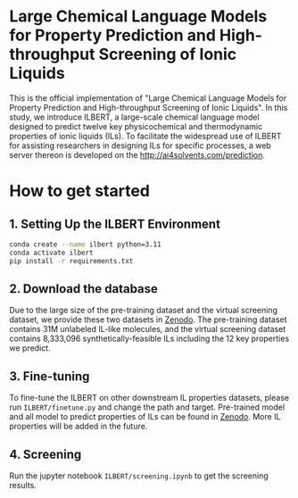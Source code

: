 # Large Chemical Language Models for Property Prediction and High-throughput Screening of Ionic Liquids

This is the official implementation of "Large Chemical Language Models for Property Prediction and High-throughput Screening of Ionic Liquids". In this study, we introduce ILBERT, a large-scale chemical language model designed to predict twelve key physicochemical and thermodynamic properties of ionic liquids (ILs). To facilitate the widespread use of ILBERT for assisting researchers in designing ILs for specific processes, a web server thereon is developed on the http://ai4solvents.com/prediction.

# How to get started

## 1. Setting Up the ILBERT Environment

```bash
conda create --name ilbert python=3.11
conda activate ilbert
pip install -r requirements.txt
```

## 2. Download the database

Due to the large size of the pre-training dataset and the virtual screening dataset, we provide these two datasets in [Zenodo](https://zenodo.org/records/14601320?preview=1&token=eyJhbGciOiJIUzUxMiJ9.eyJpZCI6ImRlNDY4MGUyLTYzZjgtNDg4Ny1iODJiLWVjZmQxYzZjMGMzNyIsImRhdGEiOnt9LCJyYW5kb20iOiIxNDM2Y2Y1Mjg4YjU4ZmQzZTRiMTkyMDYyYTkzZWRhZSJ9.8Oj2fGQBaMM-cxgO-PVH8qJZrKh4d5ySpacbqo_q03S48P8wswvHOulyWddIyv9sfxeq9uyOoatJEcykmFs3JA). The pre-training dataset contains 31M unlabeled IL-like molecules, and the virtual screening dataset contains 8,333,096 synthetically-feasible ILs including the 12 key properties we predict.

## 3. Fine-tuning

To fine-tune the ILBERT on other downstream IL properties datasets, please run `ILBERT/finetune.py` and change the path and target. Pre-trained model and all model to predict properties of ILs can be found in [Zenodo](https://zenodo.org/records/14601320?preview=1&token=eyJhbGciOiJIUzUxMiJ9.eyJpZCI6ImRlNDY4MGUyLTYzZjgtNDg4Ny1iODJiLWVjZmQxYzZjMGMzNyIsImRhdGEiOnt9LCJyYW5kb20iOiIxNDM2Y2Y1Mjg4YjU4ZmQzZTRiMTkyMDYyYTkzZWRhZSJ9.8Oj2fGQBaMM-cxgO-PVH8qJZrKh4d5ySpacbqo_q03S48P8wswvHOulyWddIyv9sfxeq9uyOoatJEcykmFs3JA). More IL properties will be added in the future.

## 4. Screening

Run the jupyter notebook `ILBERT/screening.ipynb` to get the screening results.


